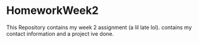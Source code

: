 # HomeworkWeek2

This Repository contains my week 2 assignment (a lil late lol).
contains my contact information and a project ive done.
